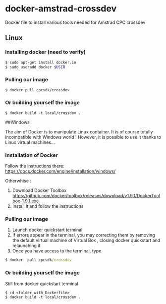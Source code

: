 # docker-amstrad-crossdev
Docker file to install various tools needed for Amstrad CPC crossdev

## Linux

### Installing docker (need to verify)
```bash
$ sudo apt-get install docker.io
$ sudo useradd docker $USER 
```


### Pulling our image

```bash
$ docker pull cpcsdk/crossdev
```


### Or building yourself the image

```
$ docker build -t local/crossdev .
```

##Windows

The aim of Docker is to manipulate Linux container. It is of course totally incompatible with Windows world !
However, it is possible to use it thanks to Linux virtual machines...

### Installation of Docker

Follow the instructions there: https://docs.docker.com/engine/installation/windows/

Otherwhise :

  1. Download Docker Toolbox https://github.com/docker/toolbox/releases/download/v1.9.1/DockerToolbox-1.9.1.exe
  2. Install it and follow the instructions  
  
  
### Pulling our image

 1. Launch docker quickstart terminal
 2. If errors appear in the terminal, you may correcting them by removing the default virtual machine of Virtual Box , closing docker quickstart and relaunching it
 2. Once you have access to the terminal, type
 
```bat
$ docker  pull cpcsdk/crossdev
```

### Or building yourself the image

Still from docker quickstart terminal
```
$ cd <folder_with_Dockerfile>
$ docker build -t local/crossdev .
```